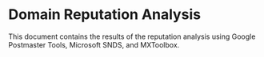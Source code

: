 # Domain Reputation Analysis

This document contains the results of the reputation analysis using Google Postmaster Tools, Microsoft SNDS, and MXToolbox.

